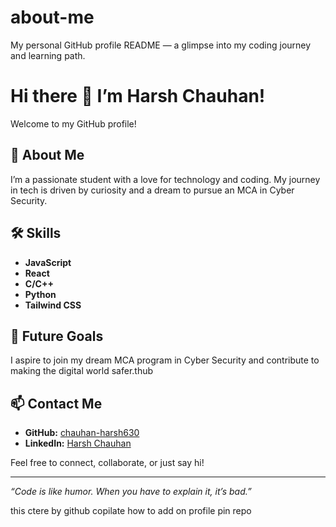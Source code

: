 # about-me
My personal GitHub profile README — a glimpse into my coding journey and learning path.



# Hi there 👋 I’m Harsh Chauhan!

Welcome to my GitHub profile!

## 🚀 About Me
I’m a passionate student with a love for technology and coding. My journey in tech is driven by curiosity and a dream to pursue an MCA in Cyber Security.

## 🛠️ Skills
- **JavaScript**
- **React**
- **C/C++**
- **Python**
- **Tailwind CSS**

## 🌱 Future Goals
I aspire to join my dream MCA program in Cyber Security and contribute to making the digital world safer.thub  

## 📫 Contact Me
- **GitHub:** [chauhan-harsh630](https://github.com/chauhan-harsh630)
- **LinkedIn:** [Harsh Chauhan](https://www.linkedin.com/in/harsh-chauhan-a896b737a)

Feel free to connect, collaborate, or just say hi!

---

*“Code is like humor. When you have to explain it, it’s bad.”*  
<!-- Want to feature a fun fact, project, or motto? Let me know and I’ll update your profile! -->
this ctere by github copilate how to add on profile pin repo 
